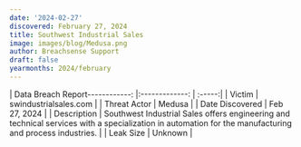 ```yaml
---
date: '2024-02-27'
discovered: February 27, 2024
title: Southwest Industrial Sales
image: images/blog/Medusa.png
author: Breachsense Support
draft: false
yearmonths: 2024/february
---
```


| Data Breach Report------------:     |:-------------:    | :-----:|
| Victim      | swindustrialsales.com      | 
| Threat Actor      | Medusa      | 
| Date Discovered      | Feb 27, 2024      | 
| Description      | Southwest Industrial Sales offers engineering and technical services with a specialization in automation for the manufacturing and process industries.      | 
| Leak Size      | Unknown      | 

